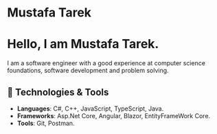# Mustafa Tarek
# Hello, I am Mustafa Tarek.
I am a software engineer with a good experience at computer science foundations, software development and problem solving.

## 🔧 Technologies & Tools

- **Languages**:  C#, C++, JavaScript, TypeScript, Java.
- **Frameworks**: Asp.Net Core, Angular, Blazor, EntityFrameWork Core.
- **Tools**: Git, Postman.
